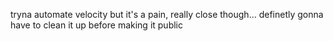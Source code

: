 tryna automate velocity but it's a pain, really close though... definetly gonna have to clean it up before making it public
